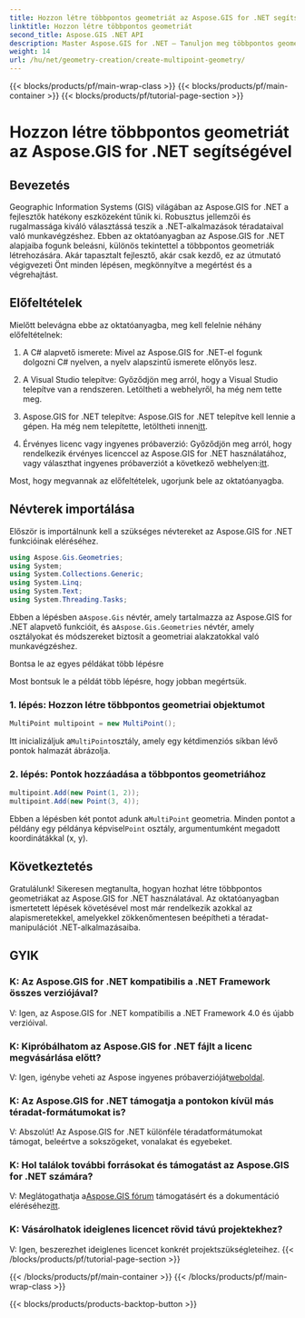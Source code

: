 ```yaml
---
title: Hozzon létre többpontos geometriát az Aspose.GIS for .NET segítségével
linktitle: Hozzon létre többpontos geometriát
second_title: Aspose.GIS .NET API
description: Master Aspose.GIS for .NET – Tanuljon meg többpontos geometriákat könnyedén létrehozni. Átfogó oktatóanyag fejlesztőknek.
weight: 14
url: /hu/net/geometry-creation/create-multipoint-geometry/
---
```


{{< blocks/products/pf/main-wrap-class >}}
{{< blocks/products/pf/main-container >}}
{{< blocks/products/pf/tutorial-page-section >}}

# Hozzon létre többpontos geometriát az Aspose.GIS for .NET segítségével

## Bevezetés

Geographic Information Systems (GIS) világában az Aspose.GIS for .NET a fejlesztők hatékony eszközeként tűnik ki. Robusztus jellemzői és rugalmassága kiváló választássá teszik a .NET-alkalmazások téradataival való munkavégzéshez. Ebben az oktatóanyagban az Aspose.GIS for .NET alapjaiba fogunk beleásni, különös tekintettel a többpontos geometriák létrehozására. Akár tapasztalt fejlesztő, akár csak kezdő, ez az útmutató végigvezeti Önt minden lépésen, megkönnyítve a megértést és a végrehajtást.

## Előfeltételek

Mielőtt belevágna ebbe az oktatóanyagba, meg kell felelnie néhány előfeltételnek:

1. A C# alapvető ismerete: Mivel az Aspose.GIS for .NET-el fogunk dolgozni C# nyelven, a nyelv alapszintű ismerete előnyös lesz.

2. A Visual Studio telepítve: Győződjön meg arról, hogy a Visual Studio telepítve van a rendszeren. Letöltheti a webhelyről, ha még nem tette meg.

3. Aspose.GIS for .NET telepítve: Aspose.GIS for .NET telepítve kell lennie a gépen. Ha még nem telepítette, letöltheti innen[itt](https://releases.aspose.com/gis/net/).

4.  Érvényes licenc vagy ingyenes próbaverzió: Győződjön meg arról, hogy rendelkezik érvényes licenccel az Aspose.GIS for .NET használatához, vagy választhat ingyenes próbaverziót a következő webhelyen:[itt](https://releases.aspose.com/).

Most, hogy megvannak az előfeltételek, ugorjunk bele az oktatóanyagba.

## Névterek importálása

Először is importálnunk kell a szükséges névtereket az Aspose.GIS for .NET funkcióinak eléréséhez.


```csharp
using Aspose.Gis.Geometries;
using System;
using System.Collections.Generic;
using System.Linq;
using System.Text;
using System.Threading.Tasks;
```

 Ebben a lépésben a`Aspose.Gis` névtér, amely tartalmazza az Aspose.GIS for .NET alapvető funkcióit, és a`Aspose.Gis.Geometries` névtér, amely osztályokat és módszereket biztosít a geometriai alakzatokkal való munkavégzéshez.

Bontsa le az egyes példákat több lépésre

Most bontsuk le a példát több lépésre, hogy jobban megértsük.

### 1. lépés: Hozzon létre többpontos geometriai objektumot

```csharp
MultiPoint multipoint = new MultiPoint();
```

 Itt inicializáljuk a`MultiPoint`osztály, amely egy kétdimenziós síkban lévő pontok halmazát ábrázolja.

### 2. lépés: Pontok hozzáadása a többpontos geometriához

```csharp
multipoint.Add(new Point(1, 2));
multipoint.Add(new Point(3, 4));
```

 Ebben a lépésben két pontot adunk a`MultiPoint` geometria. Minden pontot a példány egy példánya képvisel`Point` osztály, argumentumként megadott koordinátákkal (x, y).

## Következtetés

Gratulálunk! Sikeresen megtanulta, hogyan hozhat létre többpontos geometriákat az Aspose.GIS for .NET használatával. Az oktatóanyagban ismertetett lépések követésével most már rendelkezik azokkal az alapismeretekkel, amelyekkel zökkenőmentesen beépítheti a téradat-manipulációt .NET-alkalmazásaiba.

## GYIK

### K: Az Aspose.GIS for .NET kompatibilis a .NET Framework összes verziójával?
V: Igen, az Aspose.GIS for .NET kompatibilis a .NET Framework 4.0 és újabb verzióival.

### K: Kipróbálhatom az Aspose.GIS for .NET fájlt a licenc megvásárlása előtt?
 V: Igen, igénybe veheti az Aspose ingyenes próbaverzióját[weboldal](https://purchase.aspose.com/temporary-license/).

### K: Az Aspose.GIS for .NET támogatja a pontokon kívül más téradat-formátumokat is?
V: Abszolút! Az Aspose.GIS for .NET különféle téradatformátumokat támogat, beleértve a sokszögeket, vonalakat és egyebeket.

### K: Hol találok további forrásokat és támogatást az Aspose.GIS for .NET számára?
 V: Meglátogathatja a[Aspose.GIS fórum](https://forum.aspose.com/c/gis/33) támogatásért és a dokumentáció eléréséhez[itt](https://reference.aspose.com/gis/net/).

### K: Vásárolhatok ideiglenes licencet rövid távú projektekhez?
V: Igen, beszerezhet ideiglenes licencet konkrét projektszükségleteihez.
{{< /blocks/products/pf/tutorial-page-section >}}

{{< /blocks/products/pf/main-container >}}
{{< /blocks/products/pf/main-wrap-class >}}

{{< blocks/products/products-backtop-button >}}
